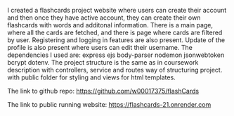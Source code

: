 I created a flashcards project website where users can create their account and then once they have active account, they can create their own flashcards with words and additonal information. There is a main page, where all the cards are fetched, and there is page where cards are filtered by user. Registering and logging in features are also present. Update of the profile is also present where users can edit their username. The dependencies I used are: express ejs body-parser nodemon  jsonwebtoken bcrypt dotenv. The project structure is the same as in coursework description with controllers, service and routes way of structuring project. with public folder for styling and views for html templates. 

The link to github repo: https://github.com/w00017375/flashCards

The link to public running website: https://flashcards-21.onrender.com
